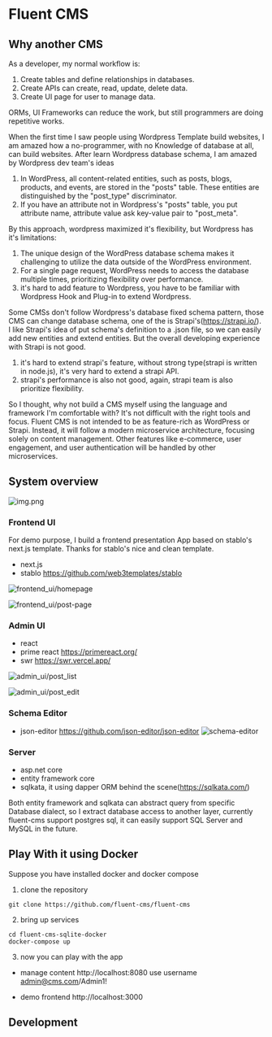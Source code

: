 # Fluent CMS

## Why another CMS
As a developer, my normal workflow is:
1. Create tables and define relationships in databases.
2. Create APIs can create, read, update, delete data.
3. Create UI page for user to manage data.

ORMs, UI Frameworks can reduce the work, but still programmers are doing repetitive works.

When the first time I saw people using Wordpress Template build websites, I am amazed how a no-programmer, 
with no Knowledge of database at all, can build websites. 
After learn Wordpress database schema, I am amazed by Wordpress dev team's ideas
1. In WordPress, all content-related entities, such as posts, blogs, products, and events, are stored in the "posts" table. 
These entities are distinguished by the "post_type" discriminator.
2. If you have an attribute not in Wordpress's "posts" table, you put attribute name, attribute value ask key-value pair 
to "post_meta".

By this approach, wordpress maximized it's flexibility, but Wordpress has it's limitations:
1. The unique design of the WordPress database schema makes it challenging to utilize the data outside of the WordPress environment.
2. For a single page request, WordPress needs to access the database multiple times, prioritizing flexibility over performance.
3. it's hard to add feature to Wordpress, you have to be familiar with Wordpress Hook and Plug-in to extend Wordpress.

Some CMSs don't follow Wordpress's database fixed schema pattern, those CMS can change database schema, one of the is Strapi's(https://strapi.io/). 
I like Strapi's idea of put schema's definition to a .json file, so we can easily add new entities and extend entities.
But the overall developing experience with Strapi is not good.
1. it's hard to extend strapi's feature, without strong type(strapi is written in node.js), it's very hard to extend a strapi API.
2. strapi's performance is also not good, again, strapi team is also prioritize flexibility.

So I thought, why not build a CMS myself using the language and framework I'm comfortable with? 
It's not difficult with the right tools and focus. 
Fluent CMS is not intended to be as feature-rich as WordPress or Strapi. 
Instead, it will follow a modern microservice architecture, focusing solely on content management. 
Other features like e-commerce, user engagement, and user authentication will be handled by other microservices.


## System overview
![img.png](doc/images/overview.png)

### Frontend UI
For demo purpose, I build a frontend presentation App based on stablo's next.js template. Thanks for stablo's nice and clean template.
- next.js
- stablo https://github.com/web3templates/stablo

![frontend_ui/homepage](doc/images/frontend_ui/homepage.png)

![frontend_ui/post-page](doc/images/frontend_ui/postpage.png)

### Admin UI
- react
- prime react https://primereact.org/
- swr https://swr.vercel.app/

![admin_ui/post_list](doc/images/admin_ui/postlist_page.png)

![admin_ui/post_edit](doc/images/admin_ui/post-edit-page.png)
### Schema Editor
- json-editor https://github.com/json-editor/json-editor
![schema-editor](doc/images/schema_editor/schema-edit-page.png)
### Server
- asp.net core
- entity framework core
- sqlkata, it using dapper ORM behind the scene(https://sqlkata.com/)

Both entity framework and sqlkata can abstract query from specific Database dialect, so I extract database access to 
another layer, currently fluent-cms support postgres sql, it can easily support SQL Server and MySQL in the future. 

## Play With it using Docker
Suppose you have installed docker and docker compose
1. clone the repository
```shell
git clone https://github.com/fluent-cms/fluent-cms
```
2. bring up services
```shell
cd fluent-cms-sqlite-docker
docker-compose up
```
3. now you can play with the app
- manage content http://localhost:8080  use username admin@cms.com/Admin1! 

- demo frontend http://localhost:3000

## Development


